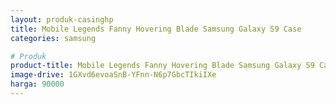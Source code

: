 ```yaml
---
layout: produk-casinghp
title: Mobile Legends Fanny Hovering Blade Samsung Galaxy S9 Case
categories: samsung

# Produk
product-title: Mobile Legends Fanny Hovering Blade Samsung Galaxy S9 Case
image-drive: 1GXvd6evoaSnB-YFnn-N6p7GbcTIkiIXe
harga: 90000
---
```

